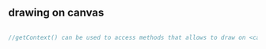 ## drawing on canvas

```javascript

//getContext() can be used to access methods that allows to draw on <canvas></canvas>



```
